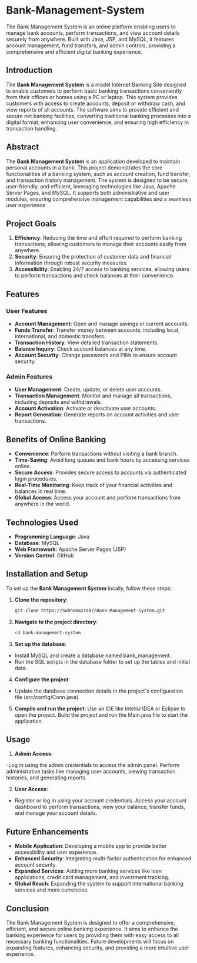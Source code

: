 # Bank-Management-System
The Bank Management System is an online platform enabling users to manage bank accounts, perform transactions, and view account details securely from anywhere. Built with Java, JSP, and MySQL, it features account management, fund transfers, and admin controls, providing a comprehensive and efficient digital banking experience.

## Introduction

The **Bank Management System** is a model Internet Banking Site designed to enable customers to perform basic banking transactions conveniently from their offices or homes using a PC or laptop. This system provides customers with access to create accounts, deposit or withdraw cash, and view reports of all accounts. The software aims to provide efficient and secure net banking facilities, converting traditional banking processes into a digital format, enhancing user convenience, and ensuring high efficiency in transaction handling.

## Abstract

The **Bank Management System** is an application developed to maintain personal accounts in a bank. This project demonstrates the core functionalities of a banking system, such as account creation, fund transfer, and transaction history management. The system is designed to be secure, user-friendly, and efficient, leveraging technologies like Java, Apache Server Pages, and MySQL. It supports both administrative and user modules, ensuring comprehensive management capabilities and a seamless user experience.

## Project Goals

1. **Efficiency**: Reducing the time and effort required to perform banking transactions, allowing customers to manage their accounts easily from anywhere.
2. **Security**: Ensuring the protection of customer data and financial information through robust security measures.
3. **Accessibility**: Enabling 24/7 access to banking services, allowing users to perform transactions and check balances at their convenience.

## Features

### User Features

- **Account Management**: Open and manage savings or current accounts.
- **Funds Transfer**: Transfer money between accounts, including local, international, and domestic transfers.
- **Transaction History**: View detailed transaction statements.
- **Balance Inquiry**: Check account balances at any time.
- **Account Security**: Change passwords and PINs to ensure account security.

### Admin Features

- **User Management**: Create, update, or delete user accounts.
- **Transaction Management**: Monitor and manage all transactions, including deposits and withdrawals.
- **Account Activation**: Activate or deactivate user accounts.
- **Report Generation**: Generate reports on account activities and user transactions.

## Benefits of Online Banking

- **Convenience**: Perform transactions without visiting a bank branch.
- **Time-Saving**: Avoid long queues and bank hours by accessing services online.
- **Secure Access**: Provides secure access to accounts via authenticated login procedures.
- **Real-Time Monitoring**: Keep track of your financial activities and balances in real time.
- **Global Access**: Access your account and perform transactions from anywhere in the world.

## Technologies Used

- **Programming Language**: Java
- **Database**: MySQL
- **Web Framework**: Apache Server Pages (JSP)
- **Version Control**: GitHub

## Installation and Setup

To set up the **Bank Management System** locally, follow these steps:

1. **Clone the repository**:
   ```bash
   git clone https://SubhoHazra07/Bank-Management-System.git

2. **Navigate to the project directory**:
   ```bash
   cd bank-management-system
   
3. **Set up the database**:
- Install MySQL and create a database named bank_management.
- Run the SQL scripts in the database folder to set up the tables and initial data.
4. **Configure the project**:
- Update the database connection details in the project's configuration file (src/config/Conn.java).
5. **Compile and run the project**:
Use an IDE like IntelliJ IDEA or Eclipse to open the project.
Build the project and run the Main.java file to start the application.

## Usage
1. **Admin Access**:

-Log in using the admin credentials to access the admin panel.
Perform administrative tasks like managing user accounts, viewing transaction histories, and generating reports.

2. **User Access**:

- Register or log in using your account credentials.
Access your account dashboard to perform transactions, view your balance, transfer funds, and manage your account details.

## Future Enhancements
- **Mobile Application**: Developing a mobile app to provide better accessibility and user experience.
- **Enhanced Security**: Integrating multi-factor authentication for enhanced account security.
- **Expanded Services**: Adding more banking services like loan applications, credit card management, and investment tracking.
- **Global Reach**: Expanding the system to support international banking services and more currencies.
  
## Conclusion
The Bank Management System is designed to offer a comprehensive, efficient, and secure online banking experience. It aims to enhance the banking experience for users by providing them with easy access to all necessary banking functionalities. Future developments will focus on expanding features, enhancing security, and providing a more intuitive user experience.
